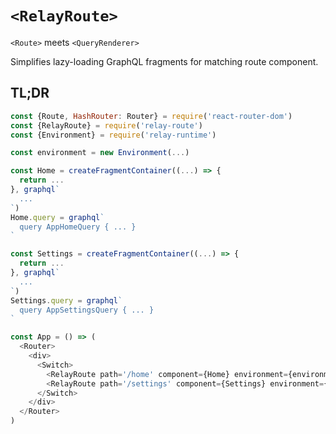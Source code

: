 # `<RelayRoute>`

`<Route>` meets `<QueryRenderer>`

Simplifies lazy-loading GraphQL fragments for matching route component.

## TL;DR

```js
const {Route, HashRouter: Router} = require('react-router-dom')
const {RelayRoute} = require('relay-route')
const {Environment} = require('relay-runtime')

const environment = new Environment(...)

const Home = createFragmentContainer((...) => {
  return ...
}, graphql`
  ...
`)
Home.query = graphql`
  query AppHomeQuery { ... }
`

const Settings = createFragmentContainer((...) => {
  return ...
}, graphql`
  ...
`)
Settings.query = graphql`
  query AppSettingsQuery { ... }
`

const App = () => (
  <Router>
    <div>
      <Switch>
        <RelayRoute path='/home' component={Home} environment={environment} />
        <RelayRoute path='/settings' component={Settings} environment={environment} />
      </Switch>
    </div>
  </Router>
)
```
